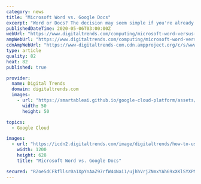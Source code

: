 ```yaml
---
category: news
title: "Microsoft Word vs. Google Docs"
excerpt: "Word or Docs? The decision may seem simple if you're already integrated into either Microsoft or Google services, but there are other factors to consider."
publishedDateTime: 2020-05-06T03:00:00Z
webUrl: "https://www.digitaltrends.com/computing/microsoft-word-versus-google-docs/"
ampWebUrl: "https://www.digitaltrends.com/computing/microsoft-word-versus-google-docs/?amp"
cdnAmpWebUrl: "https://www-digitaltrends-com.cdn.ampproject.org/c/s/www.digitaltrends.com/computing/microsoft-word-versus-google-docs/?amp"
type: article
quality: 82
heat: 82
published: true

provider:
  name: Digital Trends
  domain: digitaltrends.com
  images:
    - url: "https://smartableai.github.io/google-cloud-platform/assets/images/organizations/digitaltrends.com-50x50.jpg"
      width: 50
      height: 50

topics:
  - Google Cloud

images:
  - url: "https://icdn2.digitaltrends.com/image/digitaltrends/how-to-use-microsoft-office-for-free-1200x630-c-ar1.91.jpg"
    width: 1200
    height: 628
    title: "Microsoft Word vs. Google Docs"

secured: "RZoe5dCFkfllsr0a1XpYnAaZ97rfW44Nai1/ujhhVrjZNmxYAh69xXKlSYXPMWiK67A31pH8MPF75Itxka8h2hDgl9KHApD1vRBFmuhbfvU+2u0PNAFEJYjXin69NnHSfGZ3I0nNWrOURbDZLneRnR6YhgiAxYiO3/2KHn7BfcuM9WZCg5sD9x0J1AAQZV2P96Ukzu3M8PRJuNh9mxOoJfkKQ5loO1c+TOkjEXqpZ4gJnkEQh9Kis1CSiN5PKhbYXaz5KzUX47K8KOeGpkbvvYZ8W0E23xb1v5hZaMZKXVNGmT+OAficJjIC03jz5/QNOeyjgBbDNec2+qTUeoCf3x44LHpHmGGivEtlMK85URjsJns+/HBRdqtp5xCVEQx/JQ4aJUFSJ/pEtzbCxcOcw8mB+6r0JbEcximgWP5ZacLnI8+CyIpEF3MItoLOWdbrYMePAxZuMqiNNN64jn5OiIk1xRFVhvIg/d1Q74yKI4o=;RxV6bHeTlVN3XHMavJg6jg=="
---
```


